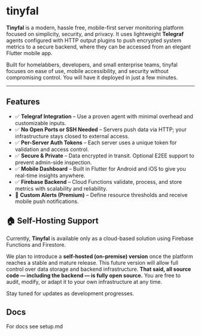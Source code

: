 # tinyfal

**Tinyfal** is a modern, hassle free, mobile-first server monitoring platform focused on simplicity, security, and privacy. It uses lightweight **Telegraf** agents configured with HTTP output plugins to push encrypted system metrics to a secure backend, where they can be accessed from an elegant Flutter mobile app.

Built for homelabbers, developers, and small enterprise teams, tinyfal focuses on ease of use, mobile accessibility, and security without compromising control. You will have it deployed in just a few minutes.

---

## Features

- ✅ **Telegraf Integration** – Use a proven agent with minimal overhead and customizable inputs.
- ✅ **No Open Ports or SSH Needed** – Servers push data via HTTP; your infrastructure stays closed to external access.
- ✅ **Per-Server Auth Tokens** – Each server uses a unique token for validation and access control.
- ✅ **Secure & Private** – Data encrypted in transit. Optional E2EE support to prevent admin-side inspection.
- ✅ **Mobile Dashboard** – Built in Flutter for Android and iOS to give you real-time insights anywhere.
- ✅ **Firebase Backend** – Cloud Functions validate, process, and store metrics with scalability and reliability.
- 🔔 **Custom Alerts (Premium)** – Define resource thresholds and receive mobile push notifications.

## 🏠 Self-Hosting Support

Currently, **Tinyfal** is available only as a cloud-based solution using Firebase Functions and Firestore.

We plan to introduce a **self-hosted (on-premise) version** once the platform reaches a stable and mature release. This future version will allow full control over data storage and backend infrastructure. **That said, all source code — including the backend — is fully open source.** You are free to audit, modify, or adapt it to your own infrastructure at any time.

Stay tuned for updates as development progresses.

## Docs

For docs see setup.md





